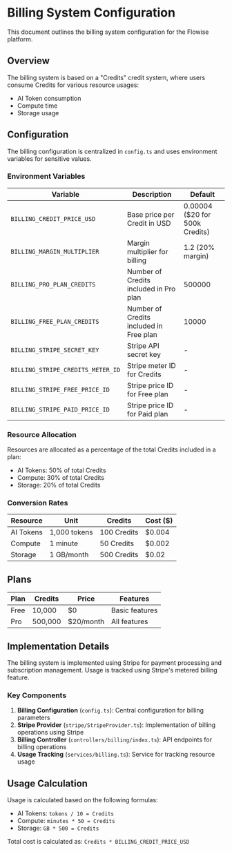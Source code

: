 # Billing System Configuration

This document outlines the billing system configuration for the Flowise platform.

## Overview

The billing system is based on a "Credits" credit system, where users consume Credits for various resource usages:

-   AI Token consumption
-   Compute time
-   Storage usage

## Configuration

The billing configuration is centralized in `config.ts` and uses environment variables for sensitive values.

### Environment Variables

| Variable                       | Description                             | Default                        |
| ------------------------------ | --------------------------------------- | ------------------------------ |
| `BILLING_CREDIT_PRICE_USD`     | Base price per Credit in USD            | 0.00004 ($20 for 500k Credits) |
| `BILLING_MARGIN_MULTIPLIER`    | Margin multiplier for billing           | 1.2 (20% margin)               |
| `BILLING_PRO_PLAN_CREDITS`     | Number of Credits included in Pro plan  | 500000                         |
| `BILLING_FREE_PLAN_CREDITS`    | Number of Credits included in Free plan | 10000                          |
| `BILLING_STRIPE_SECRET_KEY`       | Stripe API secret key                   | -                              |
| `BILLING_STRIPE_CREDITS_METER_ID` | Stripe meter ID for Credits             | -                              |
| `BILLING_STRIPE_FREE_PRICE_ID`    | Stripe price ID for Free plan           | -                              |
| `BILLING_STRIPE_PAID_PRICE_ID`    | Stripe price ID for Paid plan           | -                              |

### Resource Allocation

Resources are allocated as a percentage of the total Credits included in a plan:

-   AI Tokens: 50% of total Credits
-   Compute: 30% of total Credits
-   Storage: 20% of total Credits

### Conversion Rates

| Resource  | Unit         | Credits     | Cost ($) |
| --------- | ------------ | ----------- | -------- |
| AI Tokens | 1,000 tokens | 100 Credits | $0.004   |
| Compute   | 1 minute     | 50 Credits  | $0.002   |
| Storage   | 1 GB/month   | 500 Credits | $0.02    |

## Plans

| Plan | Credits | Price     | Features       |
| ---- | ------- | --------- | -------------- |
| Free | 10,000  | $0        | Basic features |
| Pro  | 500,000 | $20/month | All features   |

## Implementation Details

The billing system is implemented using Stripe for payment processing and subscription management. Usage is tracked using Stripe's metered billing feature.

### Key Components

1. **Billing Configuration** (`config.ts`): Central configuration for billing parameters
2. **Stripe Provider** (`stripe/StripeProvider.ts`): Implementation of billing operations using Stripe
3. **Billing Controller** (`controllers/billing/index.ts`): API endpoints for billing operations
4. **Usage Tracking** (`services/billing.ts`): Service for tracking resource usage

## Usage Calculation

Usage is calculated based on the following formulas:

-   AI Tokens: `tokens / 10 = Credits`
-   Compute: `minutes * 50 = Credits`
-   Storage: `GB * 500 = Credits`

Total cost is calculated as: `Credits * BILLING_CREDIT_PRICE_USD`
